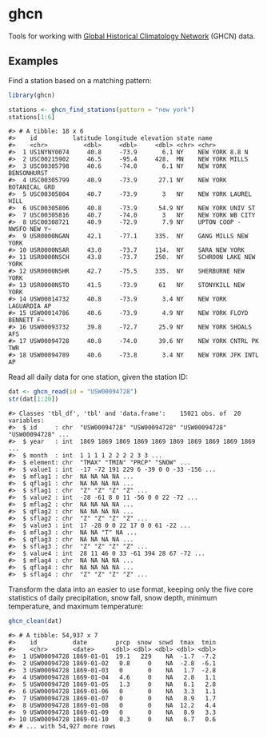 
<!-- README.md is generated from README.Rmd. Please edit that file -->

# ghcn

Tools for working with [Global Historical Climatology
Network](https://www.ncdc.noaa.gov/ghcn-daily-description) (GHCN) data.

## Examples

Find a station based on a matching pattern:

``` r
library(ghcn)

stations <- ghcn_find_stations(pattern = "new york")
stations[1:6]
```

    #> # A tibble: 18 x 6
    #>    id          latitude longitude elevation state name                     
    #>    <chr>          <dbl>     <dbl>     <dbl> <chr> <chr>                    
    #>  1 US1NYNY0074     40.8     -73.9       6.1 NY    NEW YORK 8.8 N           
    #>  2 USC00215902     46.5     -95.4     428.  MN    NEW YORK MILLS           
    #>  3 USC00305798     40.6     -74.0       6.1 NY    NEW YORK BENSONHURST     
    #>  4 USC00305799     40.9     -73.9      27.1 NY    NEW YORK BOTANICAL GRD   
    #>  5 USC00305804     40.7     -73.9       3   NY    NEW YORK LAUREL HILL     
    #>  6 USC00305806     40.8     -73.9      54.9 NY    NEW YORK UNIV ST         
    #>  7 USC00305816     40.7     -74.0       3   NY    NEW YORK WB CITY         
    #>  8 USC00308721     40.9     -72.9       7.9 NY    UPTON COOP - NWSFO NEW Y~
    #>  9 USR0000NGAN     42.1     -77.1     335.  NY    GANG MILLS NEW YORK      
    #> 10 USR0000NSAR     43.0     -73.7     114.  NY    SARA NEW YORK            
    #> 11 USR0000NSCH     43.8     -73.7     250.  NY    SCHROON LAKE NEW YORK    
    #> 12 USR0000NSHR     42.7     -75.5     335.  NY    SHERBURNE NEW YORK       
    #> 13 USR0000NSTO     41.5     -73.9      61   NY    STONYKILL NEW YORK       
    #> 14 USW00014732     40.8     -73.9       3.4 NY    NEW YORK LAGUARDIA AP    
    #> 15 USW00014786     40.6     -73.9       4.9 NY    NEW YORK FLOYD BENNETT F~
    #> 16 USW00093732     39.8     -72.7      25.9 NY    NEW YORK SHOALS AFS      
    #> 17 USW00094728     40.8     -74.0      39.6 NY    NEW YORK CNTRL PK TWR    
    #> 18 USW00094789     40.6     -73.8       3.4 NY    NEW YORK JFK INTL AP

Read all daily data for one station, given the station ID:

``` r
dat <- ghcn_read(id = "USW00094728")
str(dat[1:20])
```

    #> Classes 'tbl_df', 'tbl' and 'data.frame':    15021 obs. of  20 variables:
    #>  $ id     : chr  "USW00094728" "USW00094728" "USW00094728" "USW00094728" ...
    #>  $ year   : int  1869 1869 1869 1869 1869 1869 1869 1869 1869 1869 ...
    #>  $ month  : int  1 1 1 1 2 2 2 2 3 3 ...
    #>  $ element: chr  "TMAX" "TMIN" "PRCP" "SNOW" ...
    #>  $ value1 : int  -17 -72 191 229 6 -39 0 0 -33 -156 ...
    #>  $ mflag1 : chr  NA NA NA NA ...
    #>  $ qflag1 : chr  NA NA NA NA ...
    #>  $ sflag1 : chr  "Z" "Z" "Z" "Z" ...
    #>  $ value2 : int  -28 -61 8 0 11 -56 0 0 22 -72 ...
    #>  $ mflag2 : chr  NA NA NA NA ...
    #>  $ qflag2 : chr  NA NA NA NA ...
    #>  $ sflag2 : chr  "Z" "Z" "Z" "Z" ...
    #>  $ value3 : int  17 -28 0 0 22 17 0 0 61 -22 ...
    #>  $ mflag3 : chr  NA NA "T" NA ...
    #>  $ qflag3 : chr  NA NA NA NA ...
    #>  $ sflag3 : chr  "Z" "Z" "Z" "Z" ...
    #>  $ value4 : int  28 11 46 0 33 -61 394 28 67 -72 ...
    #>  $ mflag4 : chr  NA NA NA NA ...
    #>  $ qflag4 : chr  NA NA NA NA ...
    #>  $ sflag4 : chr  "Z" "Z" "Z" "Z" ...

Transform the data into an easier to use format, keeping only the five
core statistics of daily precipitation, snow fall, snow depth, minimum
temperature, and maximum temperature:

``` r
ghcn_clean(dat)
```

    #> # A tibble: 54,937 x 7
    #>    id          date        prcp  snow  snwd  tmax  tmin
    #>    <chr>       <date>     <dbl> <dbl> <dbl> <dbl> <dbl>
    #>  1 USW00094728 1869-01-01  19.1   229    NA  -1.7  -7.2
    #>  2 USW00094728 1869-01-02   0.8     0    NA  -2.8  -6.1
    #>  3 USW00094728 1869-01-03   0       0    NA   1.7  -2.8
    #>  4 USW00094728 1869-01-04   4.6     0    NA   2.8   1.1
    #>  5 USW00094728 1869-01-05   1.3     0    NA   6.1   2.8
    #>  6 USW00094728 1869-01-06   0       0    NA   3.3   1.1
    #>  7 USW00094728 1869-01-07   0       0    NA   8.9   1.7
    #>  8 USW00094728 1869-01-08   0       0    NA  12.2   4.4
    #>  9 USW00094728 1869-01-09   0       0    NA   8.9   3.3
    #> 10 USW00094728 1869-01-10   0.3     0    NA   6.7   0.6
    #> # ... with 54,927 more rows
